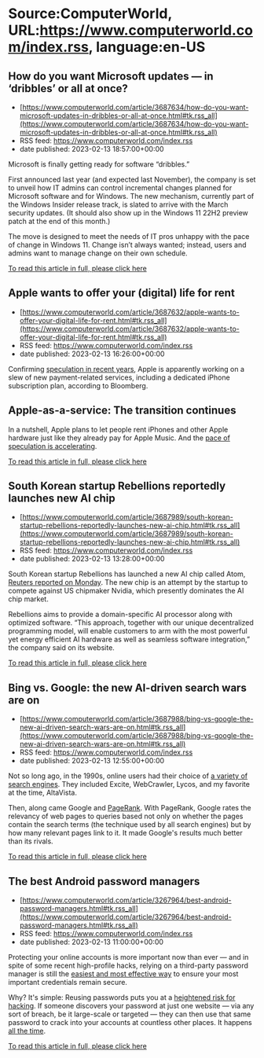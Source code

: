 # Source:ComputerWorld, URL:https://www.computerworld.com/index.rss, language:en-US

## How do you want Microsoft updates — in ‘dribbles’ or all at once?
 - [https://www.computerworld.com/article/3687634/how-do-you-want-microsoft-updates-in-dribbles-or-all-at-once.html#tk.rss_all](https://www.computerworld.com/article/3687634/how-do-you-want-microsoft-updates-in-dribbles-or-all-at-once.html#tk.rss_all)
 - RSS feed: https://www.computerworld.com/index.rss
 - date published: 2023-02-13 18:57:00+00:00

<article>
	<section class="page">
<p>Microsoft is finally getting ready for software “dribbles.”</p><p>First announced last year (and expected last November), the company is set to unveil how IT admins can control incremental changes planned for Microsoft software and for Windows. The new mechanism, currently part of the Windows Insider release track, is slated to arrive with the March security updates. (It should also show up in the Windows 11 22H2 preview patch at the end of this month.)</p><p>The move is designed to meet the needs of IT pros unhappy with the pace of change in Windows 11. Change isn’t always wanted; instead, users and admins want to manage change on their own schedule.</p><p class="jumpTag"><a href="https://www.computerworld.com/article/3687634/how-do-you-want-microsoft-updates-in-dribbles-or-all-at-once.html#jump">To read this article in full, please click here</a></p></section></article>

## Apple wants to offer your (digital) life for rent
 - [https://www.computerworld.com/article/3687632/apple-wants-to-offer-your-digital-life-for-rent.html#tk.rss_all](https://www.computerworld.com/article/3687632/apple-wants-to-offer-your-digital-life-for-rent.html#tk.rss_all)
 - RSS feed: https://www.computerworld.com/index.rss
 - date published: 2023-02-13 16:26:00+00:00

<article>
	<section class="page">
<p>Confirming <a href="https://www.computerworld.com/article/3142943/apple-products-will-be-rented-like-apple-music-analyst-claims.html">speculation in recent years</a>, Apple is apparently working on a slew of new payment-related services, including a dedicated iPhone subscription plan, according to Bloomberg.</p><h2><strong>Apple-as-a-service: The transition continues</strong></h2>
<p>In a nutshell, Apple plans to let people rent iPhones and other Apple hardware just like they already pay for Apple Music. And the <a href="https://www.computerworld.com/article/3687613/apples-second-user-smartphone-business-is-booming.html">pace of speculation is accelerating</a>.</p><p class="jumpTag"><a href="https://www.computerworld.com/article/3687632/apple-wants-to-offer-your-digital-life-for-rent.html#jump">To read this article in full, please click here</a></p></section></article>

## South Korean startup Rebellions reportedly launches new AI chip
 - [https://www.computerworld.com/article/3687989/south-korean-startup-rebellions-reportedly-launches-new-ai-chip.html#tk.rss_all](https://www.computerworld.com/article/3687989/south-korean-startup-rebellions-reportedly-launches-new-ai-chip.html#tk.rss_all)
 - RSS feed: https://www.computerworld.com/index.rss
 - date published: 2023-02-13 13:28:00+00:00

<article>
	<section class="page">
<p>South Korean startup Rebellions has launched a new AI chip called Atom, <a href="https://www.reuters.com/technology/skorea-aims-join-ai-race-startup-rebellions-launches-new-chip-2023-02-12/" rel="nofollow">Reuters reported on Monday</a>. The new chip is an attempt by the startup to compete against US chipmaker Nvidia, which presently dominates the AI chip market.</p><p>Rebellions aims to provide a domain-specific AI processor along with optimized software. “This approach, together with our unique decentralized programming model, will enable customers to arm with the most powerful yet energy efficient AI hardware as well as seamless software integration,” the company said on its website.</p><p class="jumpTag"><a href="https://www.computerworld.com/article/3687989/south-korean-startup-rebellions-reportedly-launches-new-ai-chip.html#jump">To read this article in full, please click here</a></p></section></article>

## Bing vs. Google: the new AI-driven search wars are on
 - [https://www.computerworld.com/article/3687988/bing-vs-google-the-new-ai-driven-search-wars-are-on.html#tk.rss_all](https://www.computerworld.com/article/3687988/bing-vs-google-the-new-ai-driven-search-wars-are-on.html#tk.rss_all)
 - RSS feed: https://www.computerworld.com/index.rss
 - date published: 2023-02-13 12:55:00+00:00

<article>
	<section class="page">
<p>Not so long ago, in the 1990s, online users had their choice of <a href="https://www.hpe.com/us/en/insights/articles/how-search-worked-before-google-1703.html" rel="noopener nofollow" target="_blank">a variety of search engines</a>. They included Excite, WebCrawler, Lycos, and my favorite at the time, AltaVista.</p><p>Then, along came Google and <a href="https://ahrefs.com/blog/google-pagerank/" rel="noopener nofollow" target="_blank">PageRank</a>. With PageRank, Google rates the relevancy of web pages to queries based not only on whether the pages contain the search terms (the technique used by all search engines) but by how many relevant pages link to it. It made Google's results much better than its rivals.</p><p class="jumpTag"><a href="https://www.computerworld.com/article/3687988/bing-vs-google-the-new-ai-driven-search-wars-are-on.html#jump">To read this article in full, please click here</a></p></section></article>

## The best Android password managers
 - [https://www.computerworld.com/article/3267964/best-android-password-managers.html#tk.rss_all](https://www.computerworld.com/article/3267964/best-android-password-managers.html#tk.rss_all)
 - RSS feed: https://www.computerworld.com/index.rss
 - date published: 2023-02-13 11:00:00+00:00

<article>
	<section class="page">
<p>Protecting your online accounts is more important now than ever — and in spite of some recent high-profile hacks, relying on a third-party password manager is still the <a href="https://www.csoonline.com/article/3344298/password-managers-remain-an-important-security-tool-despite-new-vulnerability-report.html" rel="noopener" target="_blank">easiest and most effective way</a> to ensure your most important credentials remain secure.</p><p>Why? It's simple: Reusing passwords puts you at a <a href="https://www.cnbc.com/2022/11/21/why-microsofts-hack-data-means-you-may-need-new-login-passwords.html" rel="nofollow noopener" target="_blank">heightened risk for hacking</a>. If someone discovers your password at just one website — via any sort of breach, be it large-scale or targeted — they can then use that same password to crack into your accounts at countless other places. It happens <a href="https://www.phonearena.com/news/paypal-security-breach-credential-stuffing-attack_id145059" rel="nofollow noopener" target="_blank">all the time</a>.</p><p class="jumpTag"><a href="https://www.computerworld.com/article/3267964/best-android-password-managers.html#jump">To read this article in full, please click here</a></p></section></article>

